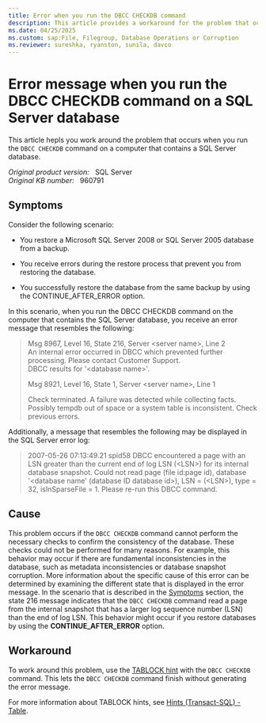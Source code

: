 ```yaml
---
title: Error when you run the DBCC CHECKDB command
description: This article provides a workaround for the problem that occurs when you run the DBCC CHECKDB command on a SQL Server database.
ms.date: 04/25/2025
ms.custom: sap:File, Filegroup, Database Operations or Corruption
ms.reviewer: sureshka, ryanston, sunila, davco
---
```

# Error message when you run the DBCC CHECKDB command on a SQL Server database

This article hepls you work around the problem that occurs when you run the `DBCC CHECKDB` command on a computer that contains a SQL Server database.

_Original product version:_ &nbsp; SQL Server  
_Original KB number:_ &nbsp; 960791

## Symptoms

Consider the following scenario:

- You restore a Microsoft SQL Server 2008 or SQL Server 2005 database from a backup.

- You receive errors during the restore process that prevent you from restoring the database.

- You successfully restore the database from the same backup by using the CONTINUE_AFTER_ERROR option.

In this scenario, when you run the DBCC CHECKDB command on the computer that contains the SQL Server database, you receive an error message that resembles the following:

> Msg 8967, Level 16, State 216, Server \<server name>, Line 2  
An internal error occurred in DBCC which prevented further processing. Please contact Customer Support.  
DBCC results for '\<database name>'.  
>
> Msg 8921, Level 16, State 1, Server \<server name>, Line 1
>
> Check terminated. A failure was detected while collecting facts. Possibly tempdb out of space or a system table is inconsistent. Check previous errors.

Additionally, a message that resembles the following may be displayed in the SQL Server error log:

> 2007-05-26 07:13:49.21 spid58 DBCC encountered a page with an LSN greater than the current end of log LSN (\<LSN>) for its internal database snapshot. Could not read page (file id:page id), database '\<database name' (database ID database id>), LSN = (\<LSN>), type = 32, isInSparseFile = 1. Please re-run this DBCC command.

## Cause

This problem occurs if the `DBCC CHECKDB` command cannot perform the necessary checks to confirm the consistency of the database. These checks could not be performed for many reasons. For example, this behavior may occur if there are fundamental inconsistencies in the database, such as metadata inconsistencies or database snapshot corruption. More information about the specific cause of this error can be determined by examining the different state that is displayed in the error message. In the scenario that is described in the [Symptoms](#symptoms) section, the state 216 message indicates that the `DBCC CHECKDB` command read a page from the internal snapshot that has a larger log sequence number (LSN) than the end of log LSN. This behavior might occur if you restore databases by using the **CONTINUE_AFTER_ERROR** option.

## Workaround

To work around this problem, use the [TABLOCK hint](/sql/t-sql/database-console-commands/dbcc-checkdb-transact-sql#tablock) with the `DBCC CHECKDB` command. This lets the `DBCC CHECKDB` command finish without generating the error message.

For more information about TABLOCK hints, see [Hints (Transact-SQL) - Table](/sql/t-sql/queries/hints-transact-sql-table).
